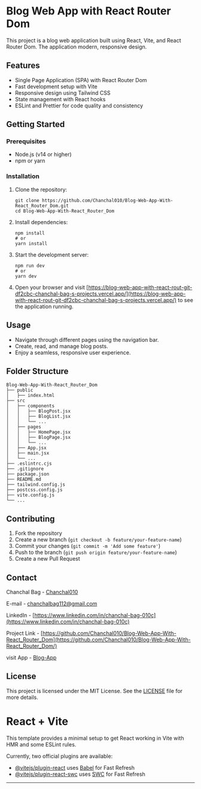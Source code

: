 
# Blog Web App with React Router Dom

This project is a blog web application built using React, Vite, and React Router Dom. The application modern, responsive design.

## Features

- Single Page Application (SPA) with React Router Dom
- Fast development setup with Vite
- Responsive design using Tailwind CSS
- State management with React hooks
- ESLint and Prettier for code quality and consistency

## Getting Started

### Prerequisites

- Node.js (v14 or higher)
- npm or yarn

### Installation

1. Clone the repository:
   ```
   git clone https://github.com/Chanchal010/Blog-Web-App-With-React_Router_Dom.git
   cd Blog-Web-App-With-React_Router_Dom
   ```

2. Install dependencies:
   ```
   npm install
   # or
   yarn install
   ```

3. Start the development server:
   ```
   npm run dev
   # or
   yarn dev
   ```

4. Open your browser and visit [https://blog-web-app-with-react-rout-git-df2cbc-chanchal-bag-s-projects.vercel.app/](https://blog-web-app-with-react-rout-git-df2cbc-chanchal-bag-s-projects.vercel.app/) to see the application running.

## Usage

- Navigate through different pages using the navigation bar.
- Create, read, and manage blog posts.
- Enjoy a seamless, responsive user experience.

## Folder Structure

```
Blog-Web-App-With-React_Router_Dom
├── public
│   ├── index.html
├── src
│   ├── components
│   │   ├── BlogPost.jsx
│   │   ├── BlogList.jsx
│   │   └── ...
│   ├── pages
│   │   ├── HomePage.jsx
│   │   ├── BlogPage.jsx
│   │   └── ...
│   ├── App.jsx
│   ├── main.jsx
│   └── ...
├── .eslintrc.cjs
├── .gitignore
├── package.json
├── README.md
├── tailwind.config.js
├── postcss.config.js
├── vite.config.js
└── ...
```

## Contributing

1. Fork the repository
2. Create a new branch (`git checkout -b feature/your-feature-name`)
3. Commit your changes (`git commit -m 'Add some feature'`)
4. Push to the branch (`git push origin feature/your-feature-name`)
5. Create a new Pull Request



## Contact
Chanchal Bag - [Chanchal010](https://github.com/Chanchal010)

E-mail - [chanchalbag112@gmail.com](chanchalbag112@gmail.com)

LinkedIn - [https://www.linkedin.com/in/chanchal-bag-010c](https://www.linkedin.com/in/chanchal-bag-010c)

Project Link - [https://github.com/Chanchal010/Blog-Web-App-With-React_Router_Dom](https://github.com/Chanchal010/Blog-Web-App-With-React_Router_Dom/)

visit App - [Blog-App](https://blog-web-app-with-react-rout-git-df2cbc-chanchal-bag-s-projects.vercel.app/)

## License

This project is licensed under the MIT License. See the [LICENSE](LICENSE) file for more details.




# React + Vite

This template provides a minimal setup to get React working in Vite with HMR and some ESLint rules.

Currently, two official plugins are available:

- [@vitejs/plugin-react](https://github.com/vitejs/vite-plugin-react/blob/main/packages/plugin-react/README.md) uses [Babel](https://babeljs.io/) for Fast Refresh
- [@vitejs/plugin-react-swc](https://github.com/vitejs/vite-plugin-react-swc) uses [SWC](https://swc.rs/) for Fast Refresh


---
